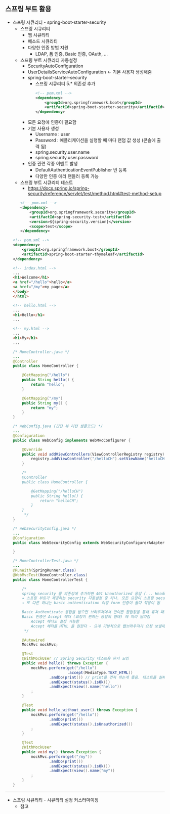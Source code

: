 ## **스프링 부트 활용**
  * 스프링 시큐리티 - spring-boot-starter-security
    * 스프링 시큐리티
      * 웹 시큐리티
      * 메소드 시큐리티
      * 다양한 인증 방법 지원
        * LDAP, 폼 인증, Basic 인증, OAuth, ...
    * 스프링 부트 시큐리티 자동설정
      * SecurityAutoConfiguration
      * UserDetailsServiceAutoConfiguration ← 기본 사용자 생성해줌
      * spring-boot-starter-security
        * 스프링 시큐리티 5.* 의존성 추가
          ```xml
          <!-- pom.xml -->
          <dependency>
              <groupId>org.springframework.boot</groupId>
              <artifactId>spring-boot-starter-security</artifactId>
          </dependency>
          ```
      * 모든 요청에 인증이 필요함
      * 기본 사용자 생성
        * Username : user
        * Password : 애플리케이션을 실행할 때 마다 랜덤 값 생성 (콘솔에 출력 됨)
        * spring.security.user.name
        * spring.security.user.password
      * 인증 관련 각종 이벤트 발생
        * DefaultAuthenticationEventPublisher 빈 등록
        * 다양한 인증 에러 핸들러 등록 가능
    * 스프링 부트 시큐리티 테스트
      * https://docs.spring.io/spring-security/reference/servlet/test/method.html#test-method-setup
      ```xml
      <!-- pom.xml -->
      <dependency>
          <groupId>org.springframework.security</groupId>
          <artifactId>spring-security-test</artifactId>
          <version>${spring-security.version}</version>
          <scope>test</scope>
      </dependency>
      ```
    ```xml
    <!-- pom.xml -->
    <dependency>
        <groupId>org.springframework.boot</groupId>
        <artifactId>spring-boot-starter-thymeleaf</artifactId>
    </dependency>
    ```
    ```html
    <!-- index.html -->
    ...
    <h1>Welcome</h1>
    <a href="/hello">hello</a>
    <a href="/my">my page</a>
    </body>
    </html>
    ```
    ```html
    <!-- hello.html -->
    ...
    <h1>Hello</h1>
    ...
    ```
    ```html
    <!-- my.html -->
    ...
    <h1>My</h1>
    ...
    ```
    ```java
    /* HomeController.java */
    ...
    @Controller
    public class HomeController {

        @GetMapping("/hello")
        public String hello() {
            return "hello";
        }

        @GetMapping("/my")
        public String my() {
            return "my";
        }
    }
    ```
    ```java
    /* WebConfig.java (간단 뷰 리턴 샘플코드) */
    ...
    @Configuration
    public class WebConfig implements WebMvcConfigurer {

        @Override
        public void addViewControllers(ViewControllerRegistry registry) {
            registry.addViewController("/helloCH").setViewName("helloCH"); // 요렇게 하면 아래 주석 코드와 동일하게 처리 가능
        }

        /*
        @Controller
        public class HomeController {

            @GetMapping("/helloCH")
            public String hello() {
                return "helloCH";
            }
        }
         */
    }
    ```
    ```java
    /* WebSecurityConfig.java */
    ...
    @Configuration
    public class WebSecurityConfig extends WebSecurityConfigurerAdapter {

    }
    ```
    ```java
    /* HomeControllerTest.java */
    ...
    @RunWith(SpringRunner.class)
    @WebMvcTest(HomeController.class)
    public class HomeControllerTest {

        /*
        spring security 를 의존성에 추가하면 401 Unauthorized 응답 (... Headers = {WWW-Authenticate=[Basic realm="Realm"] ...)이 옴 (basic authentication 요구)
        → 스프링 부트가 제공하는 security 자동설정 중 하나. 모든 요청이 스프링 security로 인해 인증을 필요로 하게 됨
        → 또 다른 하나는 basic authentication 이랑 form 인증이 둘다 적용이 됨

        Basic Authenticate 응답을 받으면 브라우저에서 안이쁜 팝업창을 통해 유저 패스워드 입력하게 함
        Basic 인증은 Accept 헤더 (요청이 원하는 응답의 형태) 에 따라 달라짐
            Accept 헤더도 설정 가능함
            Accept 헤더를 HTML 을 원한다 - 요게 기본적으로 웹브라우저가 요청 보낼때 헤더에 들어있는 값 (text/html). 그런 경우 form 인증으로 넘어가게 되어있음
         */

        @Autowired
        MockMvc mockMvc;

        @Test
        @WithMockUser // Spring Security 테스트용 유저 모킹
        public void hello() throws Exception {
            mockMvc.perform(get("/hello")
                            .accept(MediaType.TEXT_HTML))
                    .andDo(print()) // print를 먼저 하는게 좋음. 테스트를 실패하더라도 어떤 응답이 나온 상태에서 실패한지 파악가능 (테스트 실패시에 기본으로 print 해주긴 함)
                    .andExpect(status().isOk())
                    .andExpect(view().name("hello"))
            ;
        }

        @Test
        public void hello_without_user() throws Exception {
            mockMvc.perform(get("/hello"))
                    .andDo(print())
                    .andExpect(status().isUnauthorized())
            ;
        }

        @Test
        @WithMockUser
        public void my() throws Exception {
            mockMvc.perform(get("/my"))
                    .andDo(print())
                    .andExpect(status().isOk())
                    .andExpect(view().name("my"))
            ;
        }
    }
    ```
***
  * 스프링 시큐리티 - 시큐리티 설정 커스터마이징
    * 참고
